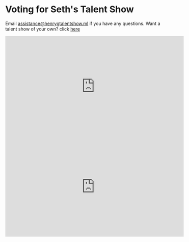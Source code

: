 # Voting for Seth's Talent Show
Email assistance@henrygtalentshow.ml if you have any questions. Want a talent show of your own? click [here](https://henrygtalentshows.ml/host)

<iframe width="560" height="315" src="https://streamable.com/s7dhqf" title="YouTube video player" frameborder="0" allow="accelerometer; autoplay; clipboard-write; encrypted-media; gyroscope; picture-in-picture" allowfullscreen></iframe>
<iframe width="560" height="315" src="https://www.surveymonkey.co.uk/r/6F6GMWN" title="YouTube video player" frameborder="0" allow="accelerometer; autoplay; clipboard-write; encrypted-media; gyroscope; picture-in-picture" allowfullscreen></iframe>